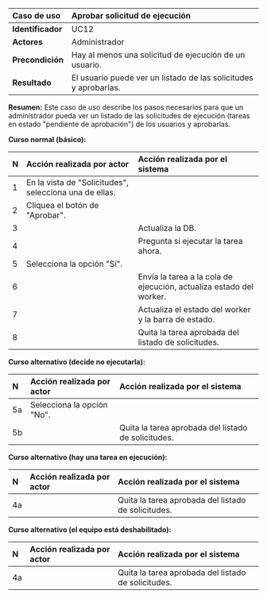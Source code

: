 | **Caso de uso**      | **Aprobar solicitud de ejecución** |
| :---        | :---        |
| **Identificador**      | UC12 |
| **Actores**      | Administrador |
| **Precondición**   | Hay al menos una solicitud de ejecución de un usuario. |
| **Resultado**   | El usuario puede ver un listado de las solicitudes y aprobarlas. |

**Resumen:**
Este caso de uso describe los pasos necesarios para que un administrador pueda ver un listado de las solicitudes de ejecución (tareas en estado "pendiente de aprobación") de los usuarios y aprobarlas.

**Curso normal (básico):**

| **N**      | **Acción realizada por actor** | **Acción realizada por el sistema** |
| :---        | :---        | :---        |
| 1      | En la vista de "Solicitudes", selecciona una de ellas. |  |
| 2      | Cliquea el botón de "Aprobar". |  |
| 3      |  | Actualiza la DB. |
| 4      |  | Pregunta si ejecutar la tarea ahora. |
| 5      | Selecciona la opción "Sí". |  |
| 6      |  | Envía la tarea a la cola de ejecución, actualiza estado del worker. |
| 7      |  | Actualiza el estado del worker y la barra de estado. |
| 8      |  | Quita la tarea aprobada del listado de solicitudes. |

**Curso alternativo (decide no ejecutarla):**

| **N**      | **Acción realizada por actor** | **Acción realizada por el sistema** |
| :---        | :---        | :---        |
| 5a      | Selecciona la opción "No". |  |
| 5b      |  | Quita la tarea aprobada del listado de solicitudes. |

**Curso alternativo (hay una tarea en ejecución):**

| **N**      | **Acción realizada por actor** | **Acción realizada por el sistema** |
| :---        | :---        | :---        |
| 4a      |  | Quita la tarea aprobada del listado de solicitudes. |

**Curso alternativo (el equipo está deshabilitado):**

| **N**      | **Acción realizada por actor** | **Acción realizada por el sistema** |
| :---        | :---        | :---        |
| 4a      |  | Quita la tarea aprobada del listado de solicitudes. |
